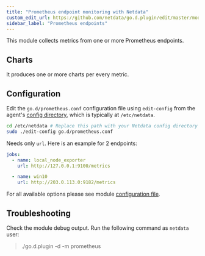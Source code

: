 ```yaml
---
title: "Prometheus endpoint monitoring with Netdata"
custom_edit_url: https://github.com/netdata/go.d.plugin/edit/master/modules/portcheck/README.md
sidebar_label: "Prometheus endpoints"
---
```




This module collects metrics from one or more Prometheus endpoints.

## Charts

It produces one or more charts per every metric.

## Configuration

Edit the `go.d/prometheus.conf` configuration file using `edit-config` from the agent's [config
directory](/guides/step-by-step/step-04#find-your-netdataconf-file), which is typically at `/etc/netdata`.

```bash
cd /etc/netdata # Replace this path with your Netdata config directory
sudo ./edit-config go.d/prometheus.conf
```
 
Needs only `url`. Here is an example for 2 endpoints:

```yaml
jobs:
  - name: local_node_exporter
    url: http://127.0.0.1:9100/metrics

  - name: win10
    url: http://203.0.113.0:9182/metrics
```

For all available options please see module [configuration file](https://github.com/netdata/go.d.plugin/blob/master/config/go.d/prometheus.conf).

## Troubleshooting

Check the module debug output. Run the following command as `netdata` user:

> ./go.d.plugin -d -m prometheus

